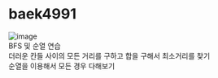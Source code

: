 # baek4991   
![image](https://user-images.githubusercontent.com/48464681/117331948-3a55d180-aed2-11eb-91e1-c3e04bf9cc22.png)   \
BFS 및 순열 연습   
더러운 칸들 사이의 모든 거리를 구하고 합을 구해서 최소거리를 찾기   
순열을 이용해서 모든 경우 다해보기
